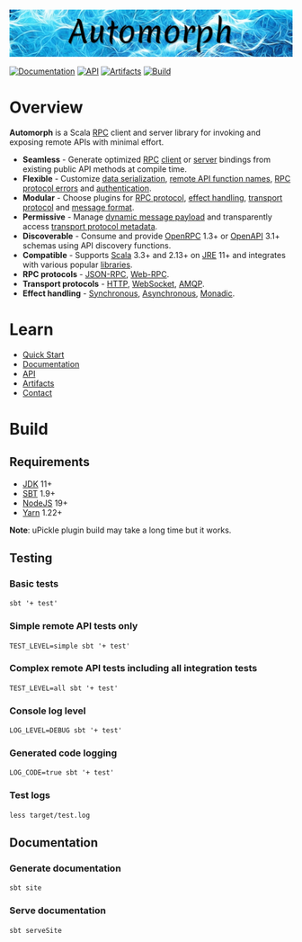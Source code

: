 <br>

![automorph](https://github.com/automorph-org/automorph/raw/main/site/static/banner.jpg)

[![Documentation](https://img.shields.io/badge/Website-Documentation-purple)](https://automorph.org)
[![API](https://img.shields.io/badge/Scaladoc-API-blue)](https://automorph.org/api/index.html)
[![Artifacts](https://img.shields.io/badge/Releases-Artifacts-yellow)](
https://central.sonatype.com/namespace/org.automorph)
[![Build](https://github.com/automorph-org/automorph/workflows/Build/badge.svg)](
https://github.com/automorph-org/automorph/actions/workflows/build.yml)



# Overview

**Automorph** is a Scala [RPC](https://en.wikipedia.org/wiki/Remote_procedure_call) client and server library
for invoking and exposing remote APIs with minimal effort.

* **Seamless** - Generate optimized [RPC](https://en.wikipedia.org/wiki/Remote_procedure_call) [client](docs/Quickstart#static-client) or [server](docs/Quickstart#server) bindings from existing public API methods at compile time.
* **Flexible** - Customize [data serialization](docs/Examples#data-serialization), [remote API function names](docs/Examples#client-function-names), [RPC protocol errors](docs/Examples#client-exceptions) and [authentication](docs/Examples#http-authentication).
* **Modular** - Choose plugins for [RPC protocol](docs/Plugins#rpc-protocol), [effect handling](docs/Plugins#effect-system), [transport protocol](docs/Plugins#message-transport) and [message format](docs/Plugins#message-codec).
* **Permissive** - Manage [dynamic message payload](docs/Examples#dynamic-payload) and transparently access [transport protocol metadata](docs/Examples#metadata).
* **Discoverable** - Consume and provide [OpenRPC](https://spec.open-rpc.org) 1.3+ or [OpenAPI](https://github.com/OAI/OpenAPI-Specification) 3.1+ schemas using API discovery functions.
* **Compatible** - Supports [Scala](https://www.scala-lang.org) 3.3+ and 2.13+ on [JRE](https://openjdk.java.net/) 11+ and integrates with various popular [libraries](docs/Plugins).
* **RPC protocols** - [JSON-RPC](https://www.jsonrpc.org/specification), [Web-RPC](docs/Web-RPC).
* **Transport protocols** - [HTTP](docs/Examples#http-authentication), [WebSocket](docs/Examples#websocket-transport), [AMQP](docs/Examples#amqp-transport).
* **Effect handling** - [Synchronous](docs/Examples#synchronous-call), [Asynchronous](docs/Examples#asynchronous-call), [Monadic](docs/Examples#effect-system).


# Learn

* [Quick Start](https://automorph.org/docs/Quickstart)
* [Documentation](https://automorph.org)
* [API](https://automorph.org/api/index.html)
* [Artifacts](https://central.sonatype.com/namespace/org.automorph)
* [Contact](mailto:automorph.org@proton.me)


# Build

## Requirements

* [JDK](https://openjdk.java.net/) 11+
* [SBT](https://www.scala-sbt.org/) 1.9+
* [NodeJS](https://nodejs.org/) 19+
* [Yarn](https://yarnpkg.com/) 1.22+

**Note**: uPickle plugin build may take a long time but it works.


## Testing

### Basic tests

```shell
sbt '+ test'
```

### Simple remote API tests only

```shell
TEST_LEVEL=simple sbt '+ test'
```

### Complex remote API tests including all integration tests

```shell
TEST_LEVEL=all sbt '+ test'
```

### Console log level

```shell
LOG_LEVEL=DEBUG sbt '+ test'
```

### Generated code logging

```shell
LOG_CODE=true sbt '+ test'
```

### Test logs

```
less target/test.log
```


## Documentation

### Generate documentation

```shell
sbt site
```

### Serve documentation

```shell
sbt serveSite
```

